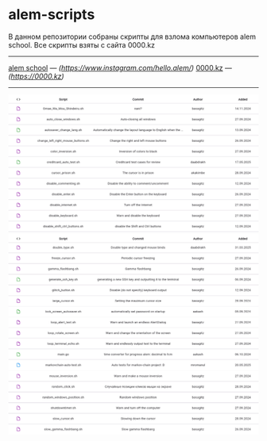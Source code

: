 # alem-scripts

В данном репозитории собраны скрипты для взлома компьютеров alem school. Все скрипты взяты с сайта 0000.kz

---

[alem school](#) — *(https://www.instagram.com/hello.alem/)*
[0000.kz](#) — *(https://0000.kz)*

---

<img src="assets/1.png" alt="info-1"/>
<img src="assets/2.png" alt="info-1"/>
<img src="assets/3.png" alt="info-1"/>